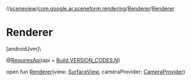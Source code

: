 //[sceneview](../../../index.md)/[com.google.ar.sceneform.rendering](../index.md)/[Renderer](index.md)/[Renderer](-renderer.md)

# Renderer

[androidJvm]\

@[RequiresApi](https://developer.android.com/reference/kotlin/androidx/annotation/RequiresApi.html)(api = [Build.VERSION_CODES.N](https://developer.android.com/reference/kotlin/android/os/Build.VERSION_CODES.html))

open fun [Renderer](-renderer.md)(view: [SurfaceView](https://developer.android.com/reference/kotlin/android/view/SurfaceView.html), cameraProvider: [CameraProvider](../-camera-provider/index.md))
